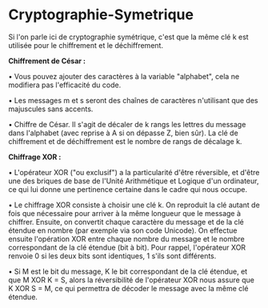 # Cryptographie-Symetrique
Si l'on parle ici de cryptographie symétrique, c'est que la même clé k est utilisée pour le chiffrement et le déchiffrement.

**Chiffrement de César :**

• Vous pouvez ajouter des caractères à la variable "alphabet", cela ne modifiera pas l'efficacité du code.

• Les messages m et s seront des chaînes de caractères n'utilisant que des majuscules sans accents.

• Chiffre de César. Il s'agit de décaler de k rangs les lettres du message dans l'alphabet (avec reprise à A si on dépasse Z, bien sûr). La clé de chiffrement et de déchiffrement est le nombre de rangs de décalage k.

**Chiffrage XOR :**

• L'opérateur XOR ("ou exclusif") a la particularité d'être réversible, et d'être une des briques de base de l'Unité Arithmétique et Logique d'un ordinateur, ce qui lui donne une pertinence certaine dans le cadre qui nous occupe.

• Le chiffrage XOR consiste à choisir une clé k. On reproduit la clé autant de fois que nécessaire pour arriver à la même longueur que le message à chiffrer. Ensuite, on convertit chaque caractère du message et de la clé étendue en nombre (par exemple via son code Unicode). On effectue ensuite l'opération XOR entre chaque nombre du message et le nombre correspondant de la clé étendue (bit à bit). Pour rappel, l'opérateur XOR renvoie 0 si les deux bits sont identiques, 1 s'ils sont différents.

• Si M est le bit du message, K le bit correspondant de la clé étendue, et que M XOR K = S, alors la réversibilité de l'opérateur XOR nous assure que K XOR S = M, ce qui permettra de décoder le message avec la même clé étendue.
